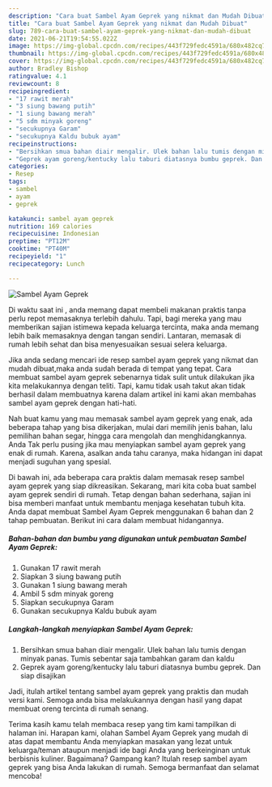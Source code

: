 ```yaml
---
description: "Cara buat Sambel Ayam Geprek yang nikmat dan Mudah Dibuat"
title: "Cara buat Sambel Ayam Geprek yang nikmat dan Mudah Dibuat"
slug: 789-cara-buat-sambel-ayam-geprek-yang-nikmat-dan-mudah-dibuat
date: 2021-06-21T19:54:55.022Z
image: https://img-global.cpcdn.com/recipes/443f729fedc4591a/680x482cq70/sambel-ayam-geprek-foto-resep-utama.jpg
thumbnail: https://img-global.cpcdn.com/recipes/443f729fedc4591a/680x482cq70/sambel-ayam-geprek-foto-resep-utama.jpg
cover: https://img-global.cpcdn.com/recipes/443f729fedc4591a/680x482cq70/sambel-ayam-geprek-foto-resep-utama.jpg
author: Bradley Bishop
ratingvalue: 4.1
reviewcount: 8
recipeingredient:
- "17 rawit merah"
- "3 siung bawang putih"
- "1 siung bawang merah"
- "5 sdm minyak goreng"
- "secukupnya Garam"
- "secukupnya Kaldu bubuk ayam"
recipeinstructions:
- "Bersihkan smua bahan diair mengalir. Ulek bahan lalu tumis dengan minyak panas. Tumis sebentar saja tambahkan garam dan kaldu"
- "Geprek ayam goreng/kentucky lalu taburi diatasnya bumbu geprek. Dan siap disajikan"
categories:
- Resep
tags:
- sambel
- ayam
- geprek

katakunci: sambel ayam geprek 
nutrition: 169 calories
recipecuisine: Indonesian
preptime: "PT12M"
cooktime: "PT40M"
recipeyield: "1"
recipecategory: Lunch

---
```



![Sambel Ayam Geprek](https://img-global.cpcdn.com/recipes/443f729fedc4591a/680x482cq70/sambel-ayam-geprek-foto-resep-utama.jpg)

Di waktu  saat ini , anda memang dapat membeli makanan praktis tanpa perlu repot memasaknya terlebih dahulu. Tapi, bagi mereka yang mau memberikan sajian istimewa kepada keluarga tercinta, maka anda memang lebih baik memasaknya dengan tangan sendiri. Lantaran, memasak di rumah lebih sehat dan bisa menyesuaikan sesuai selera keluarga.

Jika anda sedang mencari ide resep sambel ayam geprek yang nikmat dan mudah dibuat,maka anda sudah berada di tempat yang tepat. Cara membuat sambel ayam geprek  sebenarnya tidak sulit untuk dilakukan jika kita melakukannya dengan teliti. Tapi, kamu tidak usah takut akan tidak berhasil dalam membuatnya 
karena dalam artikel ini kami akan membahas sambel ayam geprek dengan hati-hati.  



Nah buat kamu yang mau memasak sambel ayam geprek yang enak, ada beberapa tahap yang bisa dikerjakan, mulai dari memilih jenis bahan, lalu pemilihan bahan segar, hingga cara mengolah dan menghidangkannya. Anda Tak perlu pusing jika mau menyiapkan sambel ayam geprek yang enak di rumah. Karena, asalkan anda  tahu caranya, maka hidangan ini dapat menjadi suguhan yang spesial.

Di bawah ini, ada beberapa cara praktis  dalam memasak resep sambel ayam geprek yang siap dikreasikan. Sekarang, mari kita coba buat sambel ayam geprek sendiri di rumah. Tetap dengan bahan sederhana, sajian ini bisa memberi manfaat untuk membantu menjaga kesehatan tubuh kita. Anda dapat membuat Sambel Ayam Geprek menggunakan 6 bahan dan 2 tahap pembuatan. Berikut ini cara dalam membuat hidangannya.

<!--inarticleads1-->

##### Bahan-bahan dan bumbu yang digunakan untuk pembuatan Sambel Ayam Geprek:

1. Gunakan 17 rawit merah
1. Siapkan 3 siung bawang putih
1. Gunakan 1 siung bawang merah
1. Ambil 5 sdm minyak goreng
1. Siapkan secukupnya Garam
1. Gunakan secukupnya Kaldu bubuk ayam




<!--inarticleads2-->

##### Langkah-langkah menyiapkan Sambel Ayam Geprek:

1. Bersihkan smua bahan diair mengalir. Ulek bahan lalu tumis dengan minyak panas. Tumis sebentar saja tambahkan garam dan kaldu
1. Geprek ayam goreng/kentucky lalu taburi diatasnya bumbu geprek. Dan siap disajikan




Jadi, itulah artikel tentang  sambel ayam geprek  yang praktis dan mudah versi kami. Semoga anda bisa melakukannya dengan hasil yang dapat membuat oreng tercinta di rumah senang. 

Terima kasih kamu telah membaca resep yang tim kami tampilkan di halaman ini. Harapan kami, olahan  Sambel Ayam Geprek yang mudah di atas dapat membantu Anda menyiapkan masakan yang lezat untuk keluarga/teman ataupun menjadi ide bagi Anda yang berkeinginan untuk berbisnis kuliner. Bagaimana? Gampang kan? Itulah resep sambel ayam geprek yang bisa Anda lakukan di rumah. Semoga bermanfaat dan selamat mencoba!

